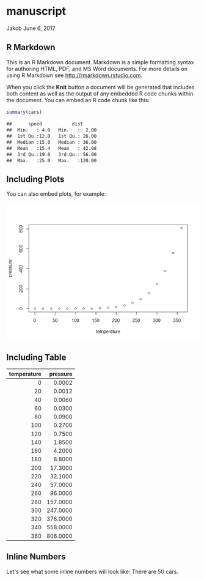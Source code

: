 manuscript
================
Jakob
June 6, 2017

R Markdown
----------

This is an R Markdown document. Markdown is a simple formatting syntax for authoring HTML, PDF, and MS Word documents. For more details on using R Markdown see <http://rmarkdown.rstudio.com>.

When you click the **Knit** button a document will be generated that includes both content as well as the output of any embedded R code chunks within the document. You can embed an R code chunk like this:

``` r
summary(cars)
```

    ##      speed           dist       
    ##  Min.   : 4.0   Min.   :  2.00  
    ##  1st Qu.:12.0   1st Qu.: 26.00  
    ##  Median :15.0   Median : 36.00  
    ##  Mean   :15.4   Mean   : 42.98  
    ##  3rd Qu.:19.0   3rd Qu.: 56.00  
    ##  Max.   :25.0   Max.   :120.00

Including Plots
---------------

You can also embed plots, for example:

![](manuscript_files/figure-markdown_github/pressure-1.png)



Including Table
---------------

|  temperature|  pressure|
|------------:|---------:|
|            0|    0.0002|
|           20|    0.0012|
|           40|    0.0060|
|           60|    0.0300|
|           80|    0.0900|
|          100|    0.2700|
|          120|    0.7500|
|          140|    1.8500|
|          160|    4.2000|
|          180|    8.8000|
|          200|   17.3000|
|          220|   32.1000|
|          240|   57.0000|
|          260|   96.0000|
|          280|  157.0000|
|          300|  247.0000|
|          320|  376.0000|
|          340|  558.0000|
|          360|  806.0000|

Inline Numbers
--------------

Let's see what some inline numbers will look like: There are 50 cars.
